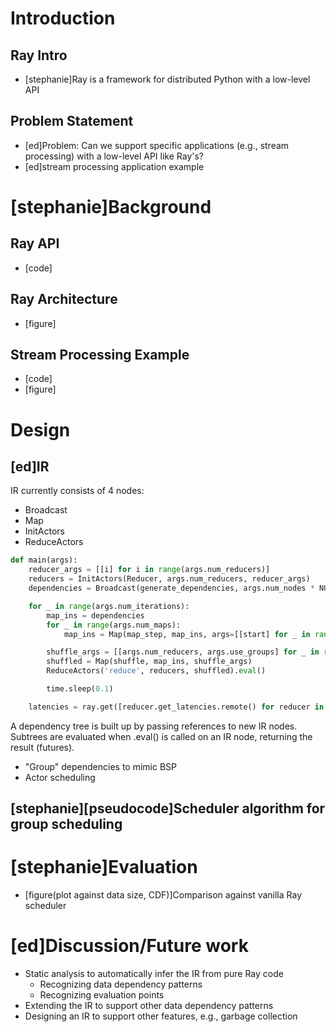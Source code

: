 # Introduction
## Ray Intro
- [stephanie]Ray is a framework for distributed Python with a low-level API
## Problem Statement
- [ed]Problem: Can we support specific applications (e.g., stream processing) with a low-level API like Ray's?
- [ed]stream processing application example

# [stephanie]Background
## Ray API
- [code]
## Ray Architecture
- [figure]
## Stream Processing Example
- [code]
- [figure]
# Design

## [ed]IR
IR currently consists of 4 nodes:
- Broadcast
- Map
- InitActors
- ReduceActors

```python
def main(args):
    reducer_args = [[i] for i in range(args.num_reducers)]
    reducers = InitActors(Reducer, args.num_reducers, reducer_args)
    dependencies = Broadcast(generate_dependencies, args.num_nodes * NUM_CPUS, args.data_size)

    for _ in range(args.num_iterations):
        map_ins = dependencies
        for _ in range(args.num_maps):
            map_ins = Map(map_step, map_ins, args=[[start] for _ in range(len(map_ins))])

        shuffle_args = [[args.num_reducers, args.use_groups] for _ in range(len(map_ins))]
        shuffled = Map(shuffle, map_ins, shuffle_args)
        ReduceActors('reduce', reducers, shuffled).eval()

        time.sleep(0.1)

    latencies = ray.get([reducer.get_latencies.remote() for reducer in reducers.eval()])
```

A dependency tree is built up by passing references to new IR nodes. Subtrees are evaluated when .eval() is called on an IR node, returning the result (futures).
  - "Group" dependencies to mimic BSP
  - Actor scheduling
## [stephanie][pseudocode]Scheduler algorithm for group scheduling

# [stephanie]Evaluation
- [figure(plot against data size, CDF)]Comparison against vanilla Ray scheduler

# [ed]Discussion/Future work
- Static analysis to automatically infer the IR from pure Ray code
  - Recognizing data dependency patterns
  - Recognizing evaluation points
- Extending the IR to support other data dependency patterns
- Designing an IR to support other features, e.g., garbage collection
